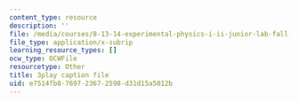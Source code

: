 ```yaml
---
content_type: resource
description: ''
file: /media/courses/8-13-14-experimental-physics-i-ii-junior-lab-fall-2016-spring-2017/e7514fb8769723672598d31d15a5012b_pGqJkKxpBl0.srt
file_type: application/x-subrip
learning_resource_types: []
ocw_type: OCWFile
resourcetype: Other
title: 3play caption file
uid: e7514fb8-7697-2367-2598-d31d15a5012b
---
```

